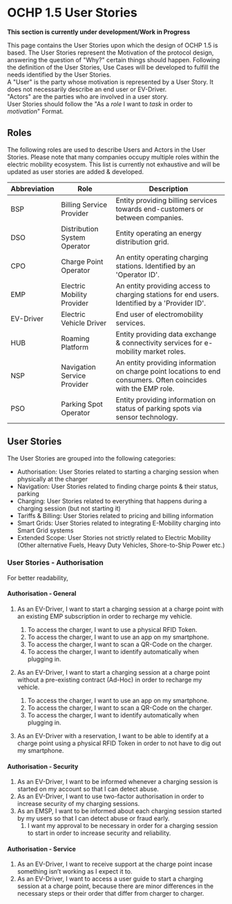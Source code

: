 # OCHP 1.5 User Stories
**This section is currently under development/Work in Progress**

This page contains the User Stories upon which the design of OCHP 1.5 is based.
The User Stories represent the Motivation of the protocol design, answering the question of "Why?" certain things should happen.
Following the definition of the User Stories, Use Cases will be developed to fulfill the needs identified by the User Stories.  
A "User" is the party whose motivation is represented by a User Story. It does not necessarily describe an end user or EV-Driver.  
"Actors" are the parties who are involved in a user story.  
User Stories should follow the "As a *role* I want to *task* in order to *motivation*" Format.

## Roles
The following roles are used to describe Users and Actors in the User Stories. 
Please note that many companies occupy multiple roles within the electric mobility ecosystem.
This list is currently not exhaustive and will be updated as user stories are added & developed.

|Abbreviation|Role|Description|
|---|---|---|
|BSP|Billing Service Provider| Entity providing billing services towards end-customers or between companies.|
|DSO|Distribution System Operator| Entity operating an energy distribution grid.|
|CPO|Charge Point Operator| An entity operating charging stations. Identified by an 'Operator ID'.|
|EMP|Electric Mobility Provider|An entity providing access to charging stations for end users. Identified by a 'Provider ID'.|
|EV-Driver|Electric Vehicle Driver|End user of electromobility services.|
|HUB|Roaming Platform| Entity providing data exchange & connectivity services for e-mobility market roles.|
|NSP|Navigation Service Provider| An entity providing information on charge point locations to end consumers. Often coincides with the EMP role.|
|PSO|Parking Spot Operator| Entity providing information on status of parking spots via sensor technology.|

## User Stories
The User Stories are grouped into the following categories:
- Authorisation: User Stories related to starting a charging session when physically at the charger
- Navigation: User Stories related to finding charge points & their status, parking
- Charging: User Stories related to everything that happens during a charging session (but not starting it)
- Tariffs & Billing: User Stories related to pricing and billing information
- Smart Grids: User Stories related to integrating E-Mobility charging into Smart Grid systems
- Extended Scope: User Stories not strictly related to Electric Mobility (Other alternative Fuels, Heavy Duty Vehicles, Shore-to-Ship Power etc.)

### User Stories - Authorisation
For better readability, 
#### Authorisation - General
1. As an EV-Driver, I want to start a charging session at a charge point with an existing EMP subscription in order to recharge my vehicle.
   1. To access the charger, I want to use a physical RFID Token.
   2. To access the charger, I want to use an app on my smartphone.
   3. To access the charger, I want to scan a QR-Code on the charger.
   4. To access the charger, I want to identify automatically when plugging in.

2. As an EV-Driver, I want to start a charging session at a charge point without a pre-existing contract (Ad-Hoc) in order to recharge my vehicle.
   1. To access the charger, I want to use an app on my smartphone.
   2. To access the charger, I want to scan a QR-Code on the charger.
   3. To access the charger, I want to identify automatically when plugging in.
      
3. As an EV-Driver with a reservation, I want to be able to identify at a charge point using a physical RFID Token in order to not have to dig out my smartphone.

#### Authorisation - Security
1. As an EV-Driver, I want to be informed whenever a charging session is started on my account so that I can detect abuse.
2. As an EV-Driver, I want to use two-factor authorisation in order to increase security of my charging sessions.
3. As an EMSP, I want to be informed about each charging session started by my users so that I can detect abuse or fraud early.
   1. I want my approval to be necessary in order for a charging session to start in order to increase security and reliability.
  
#### Authorisation - Service
1. As an EV-Driver, I want to receive support at the charge point incase something isn’t working as I expect it to.
2. As an EV-Driver, I want to access a user guide to start a charging session at a charge point, because there are minor differences in the necessary steps or their order that differ from charger to charger.
